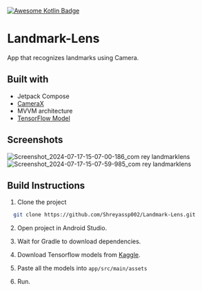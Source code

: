 [![Awesome Kotlin Badge](https://kotlin.link/awesome-kotlin.svg)](https://github.com/KotlinBy/awesome-kotlin)
# Landmark-Lens

App that recognizes landmarks using Camera.


## Built with

- Jetpack Compose
- [CameraX](https://developer.android.com/media/camera/camerax) 
- MVVM architecture
- [TensorFlow Model](https://www.kaggle.com/models/google/landmarks)  


## Screenshots
![Screenshot_2024-07-17-15-07-00-186_com rey landmarklens](https://github.com/user-attachments/assets/796aa1af-08df-4dbb-9eac-dec83f3a8af7)
![Screenshot_2024-07-17-15-07-59-985_com rey landmarklens](https://github.com/user-attachments/assets/c87c3657-2da5-4639-bff5-7dd27779730d)



## Build Instructions

1) Clone the project

```bash
  git clone https://github.com/Shreyassp002/Landmark-Lens.git
```

2) Open project in Android Studio.


3) Wait for Gradle to download dependencies.
4) Download Tensorflow models from [Kaggle](https://www.kaggle.com/models/google/landmarks).
5) Paste all the models into `app/src/main/assets`
6) Run.
